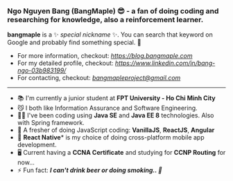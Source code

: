 ### Ngo Nguyen Bang (BangMaple) 😎 - a fan of doing coding and researching for knowledge, also a reinforcement learner.

**bangmaple** is a ✨ _special nickname_ ✨. You can search that keyword on Google and probably find something special. 🤘
- For more information, checkout: *https://blog.bangmaple.com*
- For my detailed profile, checkout: *https://www.linkedin.com/in/bang-ngo-03b983199/*
- For contacting, checkout: *bangmapleproject@gmail.com*

--------

- 📚 I'm currently a junior student at **FPT University - Ho Chi Minh City**
- 😼 I both like Information Assurance and Software Engineering.
- 👨‍💻 I've been coding using **Java SE** and **Java EE 8** technologies. Also with Spring framework.
- 🤔 A fresher of doing JavaScript coding: **VanillaJS**, **ReactJS**, **Angular**
- 📱 **React Native*** is my choice of doing cross-platform mobile app development.
- 🖥 Current having a **CCNA Certificate** and studying for **CCNP Routing** for now...
- ⚡ Fun fact: ***I can't drink beer or doing smoking.. 💨***
